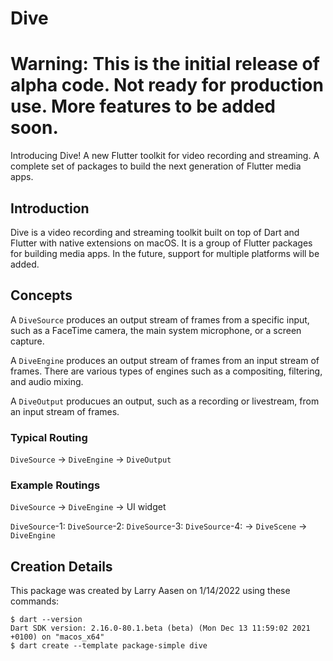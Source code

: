 # Dive

# Warning: This is the initial release of alpha code. Not ready for production use. More features to be added soon.

Introducing Dive! A new Flutter toolkit for video recording and streaming.
A complete set of packages to build the next generation of Flutter media apps.

## Introduction

Dive is a video recording and streaming toolkit built on top of Dart and
Flutter with native extensions on macOS. It is a group of Flutter packages for
building media apps. In the future, support for multiple
platforms will be added.

## Concepts

A `DiveSource` produces an output stream of frames from a specific input, such as
a FaceTime camera, the main system microphone, or a screen capture.

A `DiveEngine` produces an output stream of frames from an input
stream of frames. There are various types of engines such as a compositing,
filtering, and audio mixing.

A `DiveOutput` producues an output, such as a recording or livestream,
from an input stream of frames.

### Typical Routing
`DiveSource` -> `DiveEngine` -> `DiveOutput`

### Example Routings
`DiveSource` -> `DiveEngine` -> UI widget

`DiveSource`-1:
`DiveSource`-2:
`DiveSource`-3:
`DiveSource`-4:
 -> `DiveScene` -> `DiveEngine`



## Creation Details

This package was created by Larry Aasen on 1/14/2022 using these commands:
```
$ dart --version
Dart SDK version: 2.16.0-80.1.beta (beta) (Mon Dec 13 11:59:02 2021 +0100) on "macos_x64"
$ dart create --template package-simple dive
```
